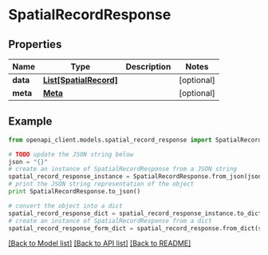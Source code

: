 # SpatialRecordResponse


## Properties

Name | Type | Description | Notes
------------ | ------------- | ------------- | -------------
**data** | [**List[SpatialRecord]**](SpatialRecord.md) |  | [optional] 
**meta** | [**Meta**](Meta.md) |  | [optional] 

## Example

```python
from openapi_client.models.spatial_record_response import SpatialRecordResponse

# TODO update the JSON string below
json = "{}"
# create an instance of SpatialRecordResponse from a JSON string
spatial_record_response_instance = SpatialRecordResponse.from_json(json)
# print the JSON string representation of the object
print SpatialRecordResponse.to_json()

# convert the object into a dict
spatial_record_response_dict = spatial_record_response_instance.to_dict()
# create an instance of SpatialRecordResponse from a dict
spatial_record_response_form_dict = spatial_record_response.from_dict(spatial_record_response_dict)
```
[[Back to Model list]](../README.md#documentation-for-models) [[Back to API list]](../README.md#documentation-for-api-endpoints) [[Back to README]](../README.md)


